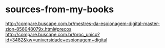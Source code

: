 sources-from-my-books
=====================


http://compare.buscape.com.br/mestres-da-espionagem-digital-master-zion-856048079x.html#precos
http://compare.buscape.com.br/proc_unico?id=3482&kw=universidade+espionagem+digital
